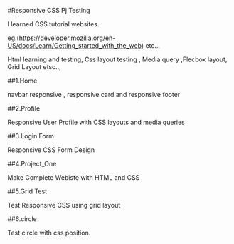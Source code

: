 #Responsive CSS Pj Testing

I learned CSS tutorial websites.

eg.(https://developer.mozilla.org/en-US/docs/Learn/Getting_started_with_the_web)
etc..,

Html learning and testing, Css layout testing , Media query 
,Flecbox layout, Grid Layout etsc..,

##1.Home

navbar responsive , responsive card and responsive footer

##2.Profile

Responsive User Profile with CSS layouts and media queries

##3.Login Form

Responsive CSS Form Design 

##4.Project_One

Make Complete Webiste with HTML and CSS

##5.Grid Test

Test Responsive CSS using grid layout

##6.circle

Test circle with css position.
